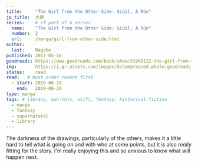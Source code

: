 ```yaml
---
title:     "The Girl from the Other Side: Siúil, A Rún"
jp_title:  大奥
series:    # if part of a series
  name:    "The Girl from the Other Side: Siúil, A Rún"
  number:  2
  url:     /manga/girl-from-other-side.html
author:   
  last:    Nagabe
published: 2017-05-16 
goodreads: https://www.goodreads.com/book/show/31949122-the-girl-from-the-other-side
img:       https://i.gr-assets.com/images/S/compressed.photo.goodreads.com/books/1491488775i/31949122._SX318_.jpg
status:    read
read:   # must order recent first
  - start: 2019-06-28  
    end:   2019-06-28 
type: manga
tags: # library, own-this, scifi, fantasy, historical-fiction
  - manga
  - fantasy
  - supernatural
  - library
---
```


The darkness of the drawings, particularly of the others, makes it a little hard to tell what is going on and with who at some points, but it is also *really* fitting for the story. I'm really enjoying this and so anxious to know what will happen next.



